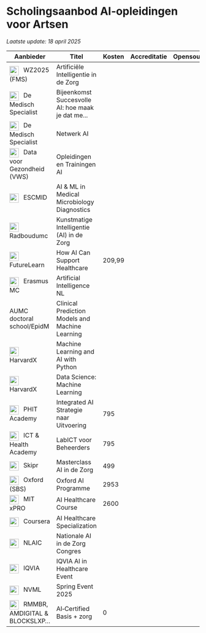 # Scholingsaanbod AI‑opleidingen voor Artsen

*Laatste update: 18 april 2025*

| Aanbieder | Titel | Kosten | Accreditatie | Opensource/Gesloten | Competenties | Kennis & Vaardigheden (%) | Toepassen & Implementeren (%) | Ethiek, Wetgeving & Samenwerking (%) | Link |
|-----------|-------|--------|--------------|---------------------|--------------|---------------------------|------------------------------|-----------------------------------|------|
| <img src="https://logo.clearbit.com/wz2025.nl" width="24" style="vertical-align:middle;margin-right:8px"/> WZ2025 (FMS) | Artificiële Intelligentie in de Zorg |  |  |  |  |  |  |  | [Link](https://wz2025.nl) |
| <img src="https://logo.clearbit.com/demedischspecialist.nl" width="24" style="vertical-align:middle;margin-right:8px"/> De Medisch Specialist | Bijeenkomst Succesvolle AI: hoe maak je dat me... |  |  |  |  |  |  |  | [Link](https://demedischspecialist.nl) |
| <img src="https://logo.clearbit.com/demedischspecialist.nl" width="24" style="vertical-align:middle;margin-right:8px"/> De Medisch Specialist | Netwerk AI |  |  |  |  |  |  |  | [Link](https://demedischspecialist.nl/netwerk-ai) |
| <img src="https://logo.clearbit.com/datavoorgezondheid.nl" width="24" style="vertical-align:middle;margin-right:8px"/> Data voor Gezondheid (VWS) | Opleidingen en Trainingen AI |  |  |  |  |  |  |  | [Link](https://datavoorgezondheid.nl) |
| <img src="https://logo.clearbit.com/escmid.org" width="24" style="vertical-align:middle;margin-right:8px"/> ESCMID | AI & ML in Medical Microbiology Diagnostics |  |  |  |  |  |  |  | [Link](https://escmid.org) |
| <img src="https://logo.clearbit.com/radboudumc.nl" width="24" style="vertical-align:middle;margin-right:8px"/> Radboudumc | Kunstmatige Intelligentie (AI) in de Zorg |  |  |  |  |  |  |  | [Link](https://radboudumc.nl) |
| <img src="https://logo.clearbit.com/futurelearn.com" width="24" style="vertical-align:middle;margin-right:8px"/> FutureLearn | How AI Can Support Healthcare | 209,99 |  |  |  |  |  |  | [Link](https://futurelearn.com) |
| <img src="https://logo.clearbit.com/erasmusmc.nl" width="24" style="vertical-align:middle;margin-right:8px"/> Erasmus MC | Artificial Intelligence NL |  |  |  |  |  |  |  | [Link](https://erasmusmc.nl) |
| AUMC doctoral school/EpidM | Clinical Prediction Models and Machine Learning |  |  |  |  |  |  |  | [Link](https://vumc.nl/epidm) |
| <img src="https://logo.clearbit.com/edx.org" width="24" style="vertical-align:middle;margin-right:8px"/> HarvardX | Machine Learning and AI with Python |  |  |  |  |  |  |  | [Link](https://edx.org) |
| <img src="https://logo.clearbit.com/edx.org" width="24" style="vertical-align:middle;margin-right:8px"/> HarvardX | Data Science: Machine Learning |  |  |  |  |  |  |  | [Link](https://edx.org) |
| <img src="https://logo.clearbit.com/phit.nl" width="24" style="vertical-align:middle;margin-right:8px"/> PHIT Academy | Integrated AI Strategie naar Uitvoering | 795 |  |  |  |  |  |  | [Link](https://phit.nl) |
| <img src="https://logo.clearbit.com/icthealth.nl" width="24" style="vertical-align:middle;margin-right:8px"/> ICT & Health Academy | LabICT voor Beheerders | 795 |  |  |  |  |  |  | [Link](https://icthealth.nl) |
| <img src="https://logo.clearbit.com/skipr.nl" width="24" style="vertical-align:middle;margin-right:8px"/> Skipr | Masterclass AI in de Zorg | 499 |  |  |  |  |  |  | [Link](https://skipr.nl) |
| <img src="https://logo.clearbit.com/sbs.ac.uk" width="24" style="vertical-align:middle;margin-right:8px"/> Oxford (SBS) | Oxford AI Programme | 2953 |  |  |  |  |  |  | [Link](https://sbs.ac.uk) |
| <img src="https://logo.clearbit.com/xpro.mit.edu" width="24" style="vertical-align:middle;margin-right:8px"/> MIT xPRO | AI Healthcare Course | 2600 |  |  |  |  |  |  | [Link](https://xpro.mit.edu) |
| <img src="https://logo.clearbit.com/coursera.org" width="24" style="vertical-align:middle;margin-right:8px"/> Coursera | AI Healthcare Specialization |  |  |  |  |  |  |  | [Link](https://coursera.org) |
| <img src="https://logo.clearbit.com/nlaic.com" width="24" style="vertical-align:middle;margin-right:8px"/> NLAIC | Nationale AI in de Zorg Congres |  |  |  |  |  |  |  | [Link](https://nlaic.com) |
| <img src="https://logo.clearbit.com/events.iqvia.com" width="24" style="vertical-align:middle;margin-right:8px"/> IQVIA | IQVIA AI in Healthcare Event |  |  |  |  |  |  |  | [Link](https://events.iqvia.com) |
| <img src="https://logo.clearbit.com/nvml.nl" width="24" style="vertical-align:middle;margin-right:8px"/> NVML | Spring Event 2025 |  |  |  |  |  |  |  | [Link](https://nvml.nl) |
| <img src="https://logo.clearbit.com/academy.aicertified.nl" width="24" style="vertical-align:middle;margin-right:8px"/> RMMBR, AMDIGITAL & BLOCKSLXP… | AI‑Certified Basis + zorg | 0 |  |  |  |  |  |  | [Link](https://academy.aicertified.nl) |
